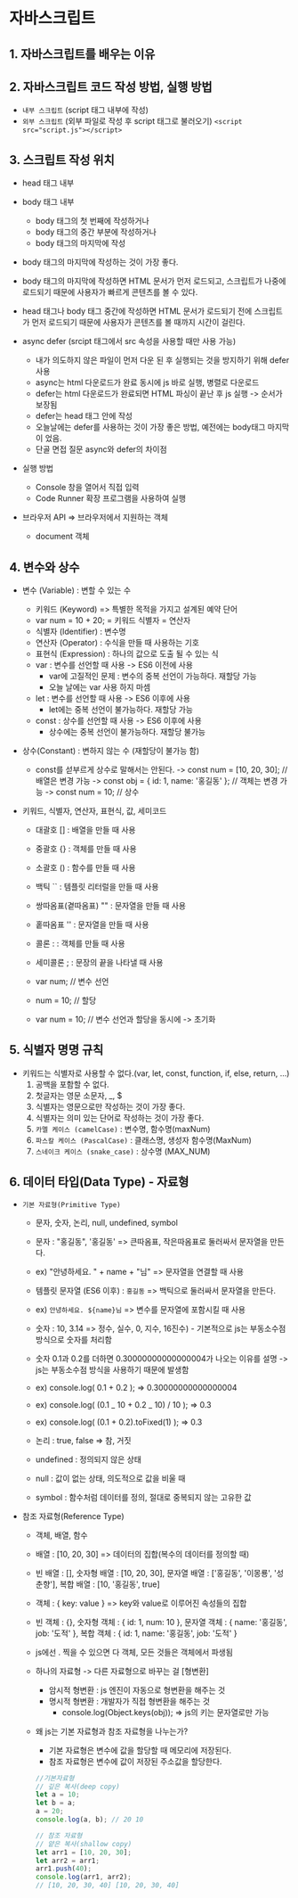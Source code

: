 # 자바스크립트

## 1. 자바스크립트를 배우는 이유

## 2. 자바스크립트 코드 작성 방법, 실행 방법

- `내부 스크립트` (script 태그 내부에 작성)
- `외부 스크립트` (외부 파일로 작성 후 script 태그로 불러오기)
  `<script src="script.js"></script>`

## 3. 스크립트 작성 위치

- head 태그 내부
- body 태그 내부

  - body 태그의 첫 번째에 작성하거나
  - body 태그의 중간 부분에 작성하거나
  - body 태그의 마지막에 작성

- body 태그의 마지막에 작성하는 것이 가장 좋다.
- body 태그의 마지막에 작성하면 HTML 문서가 먼저 로드되고, 스크립트가 나중에 로드되기 때문에 사용자가 빠르게 콘텐츠를 볼 수 있다.
- head 태그나 body 태그 중간에 작성하면 HTML 문서가 로드되기 전에 스크립트가 먼저 로드되기 때문에 사용자가 콘텐츠를 볼 때까지 시간이 걸린다.

- async defer (srcipt 태그에서 src 속성을 사용할 때만 사용 가능)

  - 내가 의도하지 않은 파일이 먼저 다운 된 후 실행되는 것을 방지하기 위해 defer 사용
  - async는 html 다운로드가 완료 동시에 js 바로 실행, 병렬로 다운로드
  - defer는 html 다운로드가 완료되면 HTML 파싱이 끝난 후 js 실행 -> 순서가 보장됨
  - defer는 head 태그 안에 작성
  - 오늘날에는 defer를 사용하는 것이 가장 좋은 방법, 예전에는 body태그 마지막이 었음.
  - 단골 면접 질문 async와 defer의 차이점

- 실행 방법
  - Console 창을 열어서 직접 입력
  - Code Runner 확장 프로그램을 사용하여 실행
- 브라우저 API => 브라우저에서 지원하는 객체
  - document 객체

## 4. 변수와 상수

- 변수 (Variable) : 변할 수 있는 수

  - 키워드 (Keyword) => 특별한 목적을 가지고 설계된 예약 단어
  - var num = 10 + 20; = 키워드 식별자 = 연산자
  - 식별자 (Identifier) : 변수명
  - 연산자 (Operator) : 수식을 만들 때 사용하는 기호
  - 표현식 (Expression) : 하나의 값으로 도출 될 수 있는 식
  - var : 변수를 선언할 때 사용 -> ES6 이전에 사용
    - var에 고질적인 문제 : 변수의 중복 선언이 가능하다. 재할당 가능
    - 오늘 날에는 var 사용 하지 마셈
  - let : 변수를 선언할 때 사용 -> ES6 이후에 사용
    - let에는 중복 선언이 불가능하다. 재할당 가능
  - const : 상수를 선언할 때 사용 -> ES6 이후에 사용
    - 상수에는 중복 선언이 불가능하다. 재할당 불가능

- 상수(Constant) : 변하지 않는 수 (재할당이 불가능 함)
  - const를 섣부르게 상수로 말해서는 안된다.
    -> const num = [10, 20, 30]; // 배열은 변경 가능
    -> const obj = { id: 1, name: '홍길동' }; // 객체는 변경 가능
    -> const num = 10; // 상수
- 키워드, 식별자, 연산자, 표현식, 값, 세미코드

  - 대괄호 [] : 배열을 만들 때 사용
  - 중괄호 {} : 객체를 만들 때 사용
  - 소괄호 () : 함수를 만들 때 사용
  - 백틱 `` : 템플릿 리터럴을 만들 때 사용
  - 쌍따옴표(곁따옴표) "" : 문자열을 만들 때 사용
  - 홑따옴표 '' : 문자열을 만들 때 사용
  - 콜론 : : 객체를 만들 때 사용
  - 세미콜론 ; : 문장의 끝을 나타낼 때 사용

  - var num; // 변수 선언
  - num = 10; // 할당
  - var num = 10; // 변수 선언과 할당을 동시에 -> 초기화

## 5. 식별자 명명 규칙

- 키워드는 식별자로 사용할 수 없다.(var, let, const, function, if, else, return, ...)
  1. 공백을 포함할 수 없다.
  2. 첫글자는 영문 소문자, \_, $
  3. 식별자는 영문으로만 작성하는 것이 가장 좋다.
  4. 식별자는 의미 있는 단어로 작성하는 것이 가장 좋다.
  5. `카멜 케이스 (camelCase)` : 변수명, 함수명(maxNum)
  6. `파스칼 케이스 (PascalCase)` : 클래스명, 생성자 함수명(MaxNum)
  7. `스네이크 케이스 (snake_case)` : 상수명 (MAX_NUM)

## 6. 데이터 타입(Data Type) - 자료형

- `기본 자료형(Primitive Type)`

  - 문자, 숫자, 논리, null, undefined, symbol
  - 문자 : "홍길동", '홍길동' => 큰따옴표, 작은따옴표로 둘러싸서 문자열을 만든다.
  - ex) "안녕하세요. " + name + "님" => 문자열을 연결할 때 사용
  - 템플릿 문자열 (ES6 이후) : `홍길동` => 백틱으로 둘러싸서 문자열을 만든다.
  - ex) `안녕하세요. ${name}님` => 변수를 문자열에 포함시킬 때 사용

  - 숫자 : 10, 3.14 => 정수, 실수, 0, 지수, 16진수) - 기본적으로 js는 부동소수점 방식으로 숫자를 처리함
  - 숫자 0.1과 0.2를 더하면 0.30000000000000004가 나오는 이유를 설명 -> js는 부동소수점 방식을 사용하기 때문에 발생함
  - ex) console.log( 0.1 + 0.2 ); => 0.30000000000000004
  - ex) console.log( (0.1 _ 10 + 0.2 _ 10) / 10 ); => 0.3
  - ex) console.log( (0.1 + 0.2).toFixed(1) ); => 0.3
  - 논리 : true, false => 참, 거짓

  - undefined : 정의되지 않은 상태
  - null : 값이 없는 상태, 의도적으로 값을 비울 때
  - symbol : 함수처럼 데이터를 정의, 절대로 중복되지 않는 고유한 값

- 참조 자료형(Reference Type)

  - 객체, 배열, 함수
  - 배열 : [10, 20, 30] => 데이터의 집합(복수의 데이터를 정의할 때)
  - 빈 배열 : [], 숫자형 배열 : [10, 20, 30], 문자열 배열 : ['홍길동', '이몽룡', '성춘향'], 복합 배열 : [10, '홍길동', true]

  - 객체 : { key: value } => key와 value로 이루어진 속성들의 집합
  - 빈 객체 : {}, 숫자형 객체 : { id: 1, num: 10 }, 문자열 객체 : { name: '홍길동', job: '도적' }, 복합 객체 : { id: 1, name: '홍길동', job: '도적' }
  - js에선 . 찍을 수 있으면 다 객체, 모든 것들은 객체에서 파생됨
  - 하나의 자료형 -> 다른 자료형으로 바꾸는 걸 [형변환]
    - 암시적 형변환 : js 엔진이 자동으로 형변환을 해주는 것
    - 명시적 형변환 : 개발자가 직접 형변환을 해주는 것
      - console.log(Object.keys(obj)); => js의 키는 문자열로만 가능
  - 왜 js는 기본 자료형과 참조 자료형을 나누는가?

    - 기본 자료형은 변수에 값을 할당할 때 메모리에 저장된다.
    - 참조 자료형은 변수에 값이 저장된 주소값을 할당한다.

    ```js
    //기본자료형
    // 깊은 복사(deep copy)
    let a = 10;
    let b = a;
    a = 20;
    console.log(a, b); // 20 10

    // 참조 자료형
    // 얕은 복사(shallow copy)
    let arr1 = [10, 20, 30];
    let arr2 = arr1;
    arr1.push(40);
    console.log(arr1, arr2);
    // [10, 20, 30, 40] [10, 20, 30, 40]
    ```
